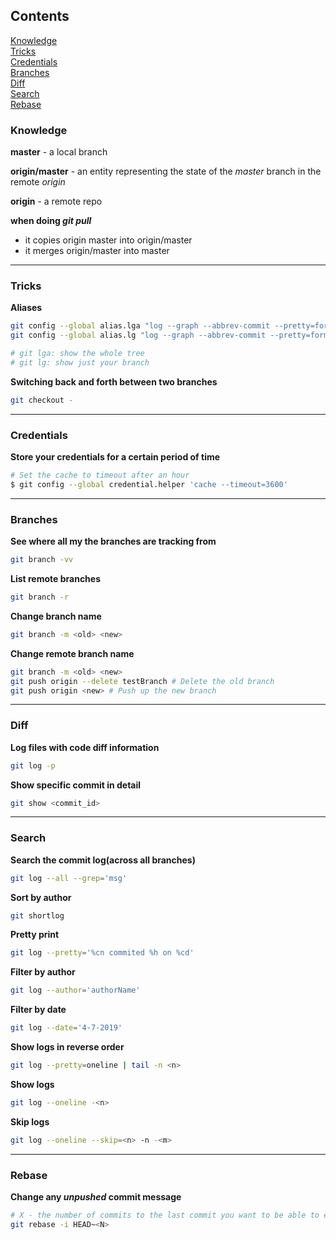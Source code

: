 ## Contents

[Knowledge](#knowledge)  
[Tricks](#tricks)  
[Credentials](#credentials)  
[Branches](#branches)  
[Diff](#diff)  
[Search](#search)  
[Rebase](#rebase)  

### Knowledge

**master** -  a local branch

**origin/master** - an entity representing the state of the _master_ branch in the remote _origin_

**origin** - a remote repo

**when doing _git pull_**  
* it copies origin master into origin/master
* it merges origin/master into master

---

### Tricks

**Aliases**
```bash
git config --global alias.lga "log --graph --abbrev-commit --pretty=format:'%C(red)%h%Creset -%C(yellow)%d%Creset %s %C(green)(%cr) %C(bold blue)<%an>%Creset' --all"
git config --global alias.lg "log --graph --abbrev-commit --pretty=format:'%C(red)%h%Creset -%C(yellow)%d%Creset %s %C(green)(%cr) %C(bold blue)<%an>%Creset'"

# git lga: show the whole tree
# git lg: show just your branch
```

**Switching back and forth between two branches**
```bash
git checkout -
```

---

### Credentials

**Store your credentials for a certain period of time**
```bash
# Set the cache to timeout after an hour
$ git config --global credential.helper 'cache --timeout=3600'

```

---

### Branches

**See where all my the branches are tracking from**
```bash
git branch -vv
```

**List remote branches**
```bash
git branch -r
```

**Change branch name**
```bash
git branch -m <old> <new>
```

**Change remote branch name**
```bash
git branch -m <old> <new>
git push origin --delete testBranch # Delete the old branch
git push origin <new> # Push up the new branch
```

---

### Diff

**Log files with code diff information**
```bash
git log -p
```

**Show specific commit in detail**
```bash
git show <commit_id>
```

---

### Search

**Search the commit log(across all branches)**
```bash
git log --all --grep='msg'
```

**Sort by author**
```bash
git shortlog
```

**Pretty print**
```bash
git log --pretty='%cn commited %h on %cd'
```

**Filter by author**
```bash
git log --author='authorName'
```

**Filter by date**
```bash
git log --date='4-7-2019'
```

**Show <n> logs in reverse order**
```bash
git log --pretty=oneline | tail -n <n>
```

**Show <n> logs**
```bash
git log --oneline -<n>
```

**Skip <n> logs**
```bash
git log --oneline --skip=<n> -n -<m>
```

---

### Rebase

**Change any _unpushed_ commit message**
```bash
# X - the number of commits to the last commit you want to be able to edit
git rebase -i HEAD~<N>
```
